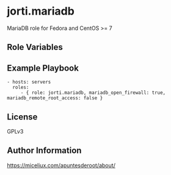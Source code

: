 jorti.mariadb
=========

MariaDB role for Fedora and CentOS >= 7

Role Variables
--------------


Example Playbook
----------------

    - hosts: servers
      roles:
         - { role: jorti.mariadb, mariadb_open_firewall: true, mariadb_remote_root_access: false }

License
-------

GPLv3

Author Information
------------------

https://miceliux.com/apuntesderoot/about/
